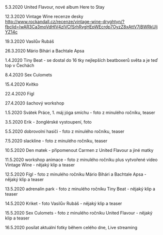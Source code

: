 5.3.2020
United Flavour, nové album Here to Stay

12.3.2020
Vintage Wine
recenze desky http://www.rockandall.cz/recenze/vintage-wine-dryghtyn/?fbclid=IwAR3Ca3moVdHlV4zIVCfSrhRvgHEpWEcrdp7OyzZ8xAttV7jBWRkUljYZ14c

19.3.2020
Vasilův Rubáš

26.3.2020
Mário Bihári a Bachtale Apsa

1.4.2020
Tiny Beat -  se dostal do 16 tky nejlepších beatboxerů světa a je teď top v Čechách

8.4.2020
Sex Culomets

15.4.2020
Kvítko

22.4.2020
Fígl

27.4.2020
šachový workshop

1.5.2020
Svátek Práce, 1. máj
jóga smíchu - foto z minulého ročníku, teaser

3.5.2020
Erik - žonglérské vystoupení, foto

5.5.2020
dobrovolní hasiči - foto z minulého ročníku, teaser

7.5.2020
slackline - foto z minulého ročníku, teaser

10.5.2020
Den matek - připomenout Carmen z United Flavour a jiné matky

11.5.2020
workshop animace - foto z minulého ročníku plus vytvořené video
Vintage Wine - nějaký klip a teaser

12.5.2020
Fígl - foto z minulého ročníku
Mário Bihári a Bachtale Apsa - nějaký klip a teaser

13.5.2020
adrenalin park - foto z minulého ročníku
Tiny Beat - nějaký klip a teaser

14.5.2020
Kriket - foto
Vasilův Rubáš - nějaký klip a teaser

15.5.2020
Sex Culomets - foto z minulého ročníku
United Flavour - nějaký klip a teaser

16.5.2020
posílat aktuální fotky během celého dne, Live streaming
